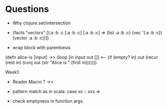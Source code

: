 # Questions

* Why clojure.set/intersection

* (facts "vectors"
        [(:a :b :c
          [:a :b :c]
          [:a :b :c]  => (list :a :b :c) (vec '(:a :b :c)) (vector :a :b :c))])

* wrap block with parentsesis

(defn	alice-is	[input]
	->>	(loop	[in	input  out	[]] <--
				(if	(empty?	in)
						out
						(recur	(rest	in)
						(conj out (str	"Alice	is	"	(first	in)))))))

Week1:
* Reader Macro
? ->>

* pattern match as in scala:
case xs :: xxs =>

* check emptyness in function args.